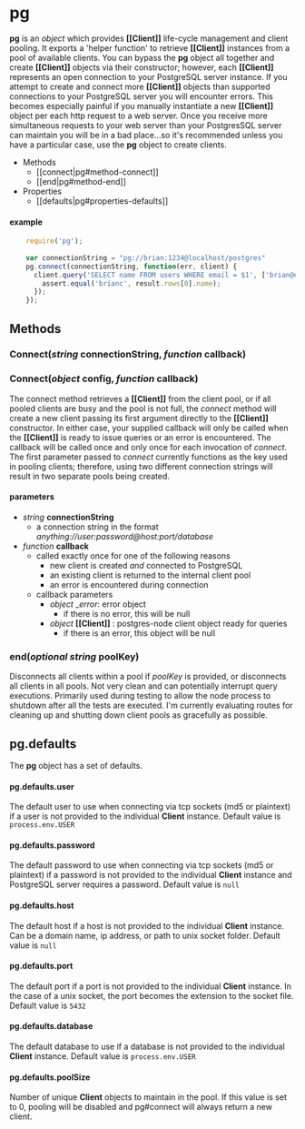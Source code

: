 # pg
__pg__ is an _object_ which provides __[[Client]]__ life-cycle management and client pooling.  It exports a 'helper function' to retrieve __[[Client]]__ instances from a pool of available clients.  You can bypass the __pg__ object all together and create __[[Client]]__ objects via their constructor; however, each __[[Client]]__ represents an open connection to your PostgreSQL server instance.  If you attempt to create and connect more __[[Client]]__ objects than supported connections to your PostgreSQL server you will encounter errors.  This becomes especially painful if you manually instantiate a new __[[Client]]__ object per each http request to a web server.  Once you receive more simultaneous requests to your web server than your PostgresSQL server can maintain you will be in a bad place...so it's recommended unless you have a particular case, use the __pg__ object to create clients.

* Methods
  * [[connect|pg#method-connect]]
  * [[end|pg#method-end]]
* Properties
  * [[defaults|pg#properties-defaults]]

#### example
```javascript
    require('pg');
    
    var connectionString = "pg://brian:1234@localhost/postgres"
    pg.connect(connectionString, function(err, client) {
      client.query('SELECT name FROM users WHERE email = $1', ['brian@example.com'], function(err, result) {
        assert.equal('brianc', result.rows[0].name);
      });
    });
```

## Methods

### Connect(_string_ connectionString, _function_ callback)

### Connect(_object_ config, _function_ callback)

The connect method retrieves a __[[Client]]__ from the client pool, or if all pooled clients are busy and the pool is not full, the _connect_ method will create a new client passing its first argument directly to the __[[Client]]__ constructor.  In either case, your supplied callback will only be called when the __[[Client]]__ is ready to issue queries or an error is encountered.  The callback will be called once and only once for each invocation of _connect_.  The first parameter passed to _connect_ currently functions as the key used in pooling clients; therefore, using two different connection strings will result in two separate pools being created.

#### parameters

* _string_ __connectionString__
  * a connection string in the format _anything://user:password@host:port/database_
* _function_ __callback__
  * called exactly once for one of the following reasons
    * new client is created _and_ connected to PostgreSQL
    * an existing client is returned to the internal client pool
    * an error is encountered during connection
  * callback parameters
    * _object_ __error_: error object
      * if there is no error, this will be null
    * _object_ __[[Client]]__ : postgres-node client object ready for queries
      * if there is an error, this object will be null

### end(_optional string_ poolKey)

Disconnects all clients within a pool if _poolKey_ is provided, or disconnects all clients in all pools.  Not very clean and can potentially interrupt query executions.  Primarily used during testing to allow the node process to shutdown after all the tests are executed.  I'm currently evaluating routes for cleaning up and shutting down client pools as gracefully as possible.

## pg.defaults

The __pg__ object has a set of defaults.

#### pg.defaults.user

The default user to use when connecting via tcp sockets (md5 or plaintext) if a user is not provided to the individual __Client__ instance.  Default value is `process.env.USER`

#### pg.defaults.password

The default password to use when connecting via tcp sockets (md5 or plaintext) if a password is not provided to the individual __Client__ instance and PostgreSQL server requires a password. Default value is `null`

#### pg.defaults.host

The default host if a host is not provided to the individual __Client__ instance.  Can be a domain name, ip address, or path to unix socket folder.  Default value is `null`

#### pg.defaults.port

The default port if a port is not provided to the individual __Client__ instance.  In the case of a unix socket, the port becomes the extension to the socket file.  Default value is `5432`

#### pg.defaults.database

The default database to use if a database is not provided to the individual __Client__ instance.  Default value is `process.env.USER`

#### pg.defaults.poolSize

Number of unique __Client__ objects to maintain in the pool.  If this value is set to 0, pooling will be disabled and pg#connect will always return a new client.